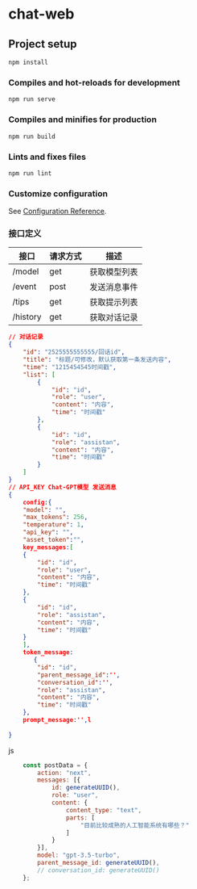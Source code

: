 # chat-web

## Project setup
```
npm install
```

### Compiles and hot-reloads for development
```
npm run serve
```

### Compiles and minifies for production
```
npm run build
```

### Lints and fixes files
```
npm run lint
```

### Customize configuration
See [Configuration Reference](https://cli.vuejs.org/config/).

### 接口定义

| 接口     | 请求方式 | 描述         |
| -------- | -------- | ------------ |
| /model   | get      | 获取模型列表 |
| /event   | post     | 发送消息事件 |
| /tips    | get      | 获取提示列表 |
| /history | get      | 获取对话记录 |

```json
// 对话记录
{
    "id": "2525555555555/回话id",
    "title": "标题/可修改，默认获取第一条发送内容",
    "time": "1215454545时间戳",
    "list": [
        {
            "id": "id",
            "role": "user",
            "content": "内容",
            "time": "时间戳"
        },
        {
            "id": "id",
            "role": "assistan",
            "content": "内容",
            "time": "时间戳"
        }
    ]
}
// API_KEY Chat-GPT模型 发送消息
{
    config:{
    "model": "",
    "max_tokens": 256,
    "temperature": 1,
    "api_key": "",
    "asset_token":"",
    key_messages:[
    {
        "id": "id",
        "role": "user",
        "content": "内容",
        "time": "时间戳"
    },
    {
        "id": "id",
        "role": "assistan",
        "content": "内容",
        "time": "时间戳"
    }
	],
    token_message:
       { 
        "id": "id",
        "parent_message_id":'',
        "conversation_id":'',
        "role": "assistan",
        "content": "内容",
        "time": "时间戳"
	},
    prompt_message:'',l
    
}
```

js

```js
	const postData = {
		action: "next",
		messages: [{
			id: generateUUID(),
			role: "user",
			content: {
				content_type: "text",
				parts: [
					"目前比较成熟的人工智能系统有哪些？"
				]
			}
		}],
		model: "gpt-3.5-turbo",
		parent_message_id: generateUUID(),
		// conversation_id: generateUUID()
	};
```

